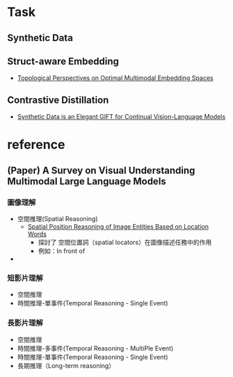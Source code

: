 # Task
## Synthetic Data

## Struct-aware Embedding
- [Topological Perspectives on Optimal Multimodal Embedding Spaces](https://arxiv.org/pdf/2405.18867)

## Contrastive Distillation 
- [Synthetic Data is an Elegant GIFT for Continual Vision-Language Models](https://arxiv.org/abs/2503.04229)

# reference

## (Paper) A Survey on Visual Understanding Multimodal Large Language Models
### 圖像理解
- 空間推理(Spatial Reasoning)
  - [Spatial Position Reasoning of Image Entities Based on Location Words](https://www.mdpi.com/2227-7390/12/24/3940)
    - 探討了 空間位置詞（spatial locators）在圖像描述任務中的作用
    - 例如：In front of
- 
### 短影片理解
- 空間推理
- 時間推理-單事件(Temporal Reasoning - Single Event)

### 長影片理解
- 空間推理
- 時間推理-多事件(Temporal Reasoning - MultiPle Event)
- 時間推理-單事件(Temporal Reasoning - Single Event)
- 長期推理（Long-term reasoning）
